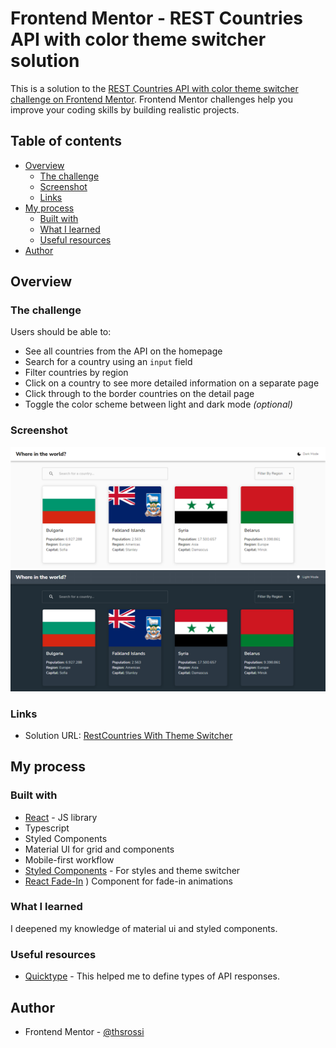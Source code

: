 # Frontend Mentor - REST Countries API with color theme switcher solution

This is a solution to the [REST Countries API with color theme switcher challenge on Frontend Mentor](https://www.frontendmentor.io/challenges/rest-countries-api-with-color-theme-switcher-5cacc469fec04111f7b848ca). Frontend Mentor challenges help you improve your coding skills by building realistic projects. 

## Table of contents

- [Overview](#overview)
  - [The challenge](#the-challenge)
  - [Screenshot](#screenshot)
  - [Links](#links)
- [My process](#my-process)
  - [Built with](#built-with)
  - [What I learned](#what-i-learned)
  - [Useful resources](#useful-resources)
- [Author](#author)

## Overview

### The challenge

Users should be able to:

- See all countries from the API on the homepage
- Search for a country using an `input` field
- Filter countries by region
- Click on a country to see more detailed information on a separate page
- Click through to the border countries on the detail page
- Toggle the color scheme between light and dark mode *(optional)*

### Screenshot

![](./screenshot.jpg)
![](./screenshot2.jpg)

### Links

- Solution URL: [RestCountries With Theme Switcher](https://restcountries-themeswitcher.netlify.app/)

## My process

### Built with

- [React](https://reactjs.org/) - JS library
- Typescript
- Styled Components
- Material UI for grid and components
- Mobile-first workflow
- [Styled Components](https://styled-components.com/) - For styles and theme switcher
- [React Fade-In](https://github.com/gkaemmer/react-fade-in#readme) ) Component for fade-in animations

### What I learned

I deepened my knowledge of material ui and styled components.

### Useful resources

- [Quicktype](https://app.quicktype.io/) - This helped me to define types of API responses.

## Author

- Frontend Mentor - [@thsrossi](https://www.frontendmentor.io/profile/thsrossi)
